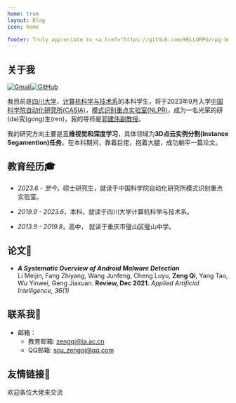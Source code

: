 ```yaml
---
home: true
layout: Blog
icon: home

footer: Truly appreciate to <a href="https://github.com/HELLORPG/rpg-homepage-template">rpg-homepage-template</a> and <a href="https://vuepress-theme-hope.github.io/v2/">vuepress-theme-hope</a> for this web design and coding.
---
```


## 关于我

<a href="mailto:scu_zengqi@qq.com"><img src="https://img.shields.io/badge/-Zeng_Qi-c14438?style=flat-square&amp;logo=Gmail&amp;logoColor=white" alt="Gmail"></a><a href="https://github.com/firstheart01"><img src="https://img.shields.io/badge/-FirstHeart01-black?style=flat-square&amp;logo=Github&amp;logoColor=white" alt="GitHub"></a>

我目前是<a href="https://www.scu.edu.cn/" target="_blank">四川大学</a>，<a href="https://cs.scu.edu.cn/" target="_blank">计算机科学与技术系</a>的本科学生，将于2023年9月入学<a href="http://ia.cas.cn/" target="_blank">中国科学院自动化研究所(CASIA)</a>，<a href="http://nlpr-web.ia.ac.cn/cn/index.html" target="_blank">模式识别重点实验室(NLPR)</a>，成为一名光荣的研(da)究(gong)生(ren)，我的导师是<a href="http://jianweiguo.net/" target="_blank">郭建伟副教授</a>。

我的研究方向主要是**三维视觉和深度学习**，具体领域为**3D点云实例分割(Instance Segamention)任务**。在本科期间，靠着巨佬，抱着大腿，成功躺平一篇论文。


## 教育经历:mortar_board:
- *2023.6 - 至今*，硕士研究生，就读于中国科学院自动化研究所模式识别重点实验室。



- *2019.9 - 2023.6*，本科，就读于四川大学计算机科学与技术系。



- *2013.9 - 2019.8*，高中， 就读于重庆市璧山区璧山中学。


## 论文:page_with_curl:
- ***A Systematic Overview of Android Malware Detection*** <br>Li Meijin, Fang Zhiyang, Wang Junfeng, Cheng Luyu, **Zeng Qi**, Yang Tao, Wu Yinwei, Geng Jiaxuan. **Review, Dec 2021.** *Applied Artificial Intelligence, 36(1)*


## 联系我:e-mail:
- 邮箱：
    - 教育邮箱: <a href="mailto:zengqi@ia.ac.cn">zengqi@ia.ac.cn</a>
    - QQ邮箱: <a href="mailto:scu_zengqi@qq.com">scu_zengqi@qq.com</a>


## 友情链接:raised_hands:
欢迎各位大佬来交流